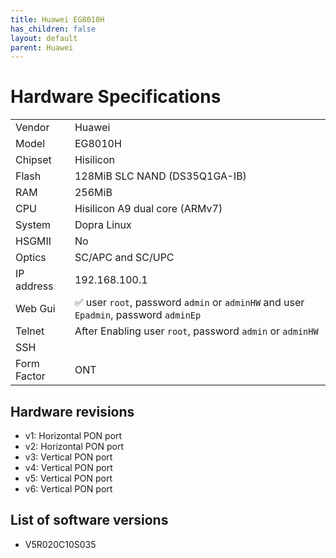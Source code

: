 ```yaml
---
title: Huawei EG8010H 
has_children: false
layout: default
parent: Huawei
---
```


# Hardware Specifications

|             |                                                                                      |
| ----------- | ------------------------------------------------------------------------------------ |
| Vendor      | Huawei                                                                               |
| Model       | EG8010H                                                                              |
| Chipset     | Hisilicon                                                                            |
| Flash       | 128MiB SLC NAND (DS35Q1GA-IB)                                                        |
| RAM         | 256MiB                                                                               |
| CPU         | Hisilicon A9 dual core (ARMv7)                                                       |
| System      | Dopra Linux                                                                          |
| HSGMII      | No                                                                                   |
| Optics      | SC/APC and SC/UPC                                                                    |
| IP address  | 192.168.100.1                                                                        |
| Web Gui     | ✅ user `root`, password `admin` or `adminHW` and user `Epadmin`, password `adminEp` |
| Telnet      | After Enabling user `root`, password `admin` or `adminHW`                            |
| SSH         |                                                                                      |
| Form Factor | ONT                                                                                  |

## Hardware revisions
- v1: Horizontal PON port 
- v2: Horizontal PON port 
- v3: Vertical PON port
- v4: Vertical PON port
- v5: Vertical PON port
- v6: Vertical PON port

## List of software versions

- V5R020C10S035


